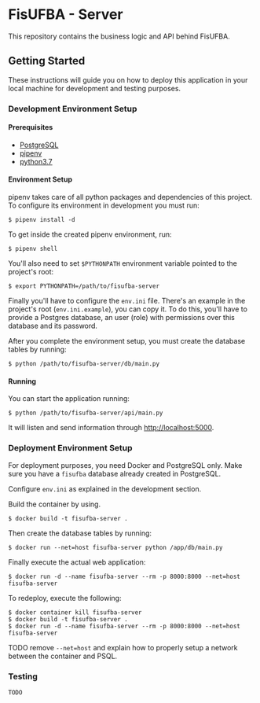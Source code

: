 # FisUFBA - Server

This repository contains the business logic and API behind FisUFBA.

## Getting Started

These instructions will guide you on how to deploy this application in
your local machine for development and testing purposes.<!-- See deployment-->
<!--for notes on how to deploy the project on a live system.-->

### Development Environment Setup

#### Prerequisites

- [PostgreSQL](https://www.postgresql.org/)
- [pipenv](https://docs.pipenv.org)
- [python3.7](https://www.python.org/downloads/release/python-370/)


#### Environment Setup

pipenv takes care of all python packages and dependencies of this
project. To configure its environment in development you must run:

```
$ pipenv install -d
```

To get inside the created pipenv environment, run:

```
$ pipenv shell
```

You'll also need to set `$PYTHONPATH` environment variable pointed to
the project's root:

```
$ export PYTHONPATH=/path/to/fisufba-server
```

Finally you'll have to configure the `env.ini` file. There's an example
in the project's root (`env.ini.example`), you can copy it. To do this,
you'll have to provide a Postgres database, an user (role) with
permissions over this database and its password.

After you complete the environment setup, you must create the database
tables by running:

```
$ python /path/to/fisufba-server/db/main.py
```

#### Running

You can start the application running:

```
$ python /path/to/fisufba-server/api/main.py
```

It will listen and send information through
[http://localhost:5000](http://localhost:5000).


### Deployment Environment Setup

For deployment purposes, you need Docker and PostgreSQL only. Make sure you have a `fisufba` database already created in PostgreSQL.

Configure `env.ini` as explained in the development section.

Build the container by using.

```
$ docker build -t fisufba-server .
```

Then create the database tables by running:

```
$ docker run --net=host fisufba-server python /app/db/main.py
```

Finally execute the actual web application:

```
$ docker run -d --name fisufba-server --rm -p 8000:8000 --net=host fisufba-server
```

To redeploy, execute the following:

```
$ docker container kill fisufba-server
$ docker build -t fisufba-server .
$ docker run -d --name fisufba-server --rm -p 8000:8000 --net=host fisufba-server
```

TODO remove `--net=host` and explain how to properly setup a network between the container and PSQL.

### Testing

```
TODO
```
